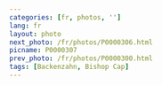 ```yaml
---
categories: [fr, photos, '']
lang: fr
layout: photo
next_photo: /fr/photos/P0000306.html
picname: P0000307
prev_photo: /fr/photos/P0000300.html
tags: [Backenzahn, Bishop Cap]
---
```

